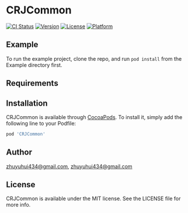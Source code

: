 # CRJCommon

[![CI Status](https://img.shields.io/travis/zhuyuhui434@gmail.com/CRJCommon.svg?style=flat)](https://travis-ci.org/zhuyuhui434@gmail.com/CRJCommon)
[![Version](https://img.shields.io/cocoapods/v/CRJCommon.svg?style=flat)](https://cocoapods.org/pods/CRJCommon)
[![License](https://img.shields.io/cocoapods/l/CRJCommon.svg?style=flat)](https://cocoapods.org/pods/CRJCommon)
[![Platform](https://img.shields.io/cocoapods/p/CRJCommon.svg?style=flat)](https://cocoapods.org/pods/CRJCommon)

## Example

To run the example project, clone the repo, and run `pod install` from the Example directory first.

## Requirements

## Installation

CRJCommon is available through [CocoaPods](https://cocoapods.org). To install
it, simply add the following line to your Podfile:

```ruby
pod 'CRJCommon'
```

## Author

zhuyuhui434@gmail.com, zhuyuhui434@gmail.com

## License

CRJCommon is available under the MIT license. See the LICENSE file for more info.
